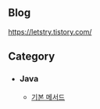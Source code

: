 ## Blog
https://letstry.tistory.com/

## Category

* ### Java
  * [기본 메서드](https://github.com/sangminparkk/Daily-Summary/tree/main/java/base/docs/java)
